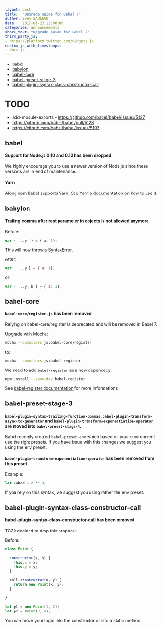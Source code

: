 ```yaml
---
layout: post
title:  "Upgrade guide for Babel 7"
author: Sven SAULEAU
date:   2017-01-23 12:00:00
categories: announcements
share_text: "Upgrade guide for Babel 7"
third_party_js:
- https://platform.twitter.com/widgets.js
custom_js_with_timestamps:
- docs.js
---
```


- [babel](#babel)
- [babylon](#babylon)
- [babel-core](#babel-core)
- [babel-preset-stage-3](#babel-preset-stage-3)
- [babel-plugin-syntax-class-constructor-call](#babel-plugin-syntax-class-constructor-call)

# TODO

- add-module-exports - https://github.com/babel/babel/issues/5127
- https://github.com/babel/babel/pull/5128
- https://github.com/babel/babel/issues/5197

## babel

#### Support for Node.js 0.10 and 0.12 has been dropped

We highly encourage you to use a newer version of Node.js since these versions are in end of maintenance.

#### Yarn

Along npm Babel supports Yarn. See [Yarn's documentation](https://yarnpkg.com/en/docs/usage) on how to use it.

## babylon

#### Trailing comma after rest parameter in objects is not allowed anymore

Before:

```js
var { ...y, } = { a: 1};
```

This will now throw a SyntaxError.

After:

```js
var { ...y } = { a: 1};
```

or:

```js
var { ...y, b } = { a: 1};
```

## babel-core

#### `babel-core/register.js` has been removed

Relying on babel-core/register is deprecated and will be removed in Babel 7.

Upgrade with Mocha:

```sh
mocha --compilers js:babel-core/register
```

to:

```sh
mocha --compilers js:babel-register
```

We need to add `babel-register` as a new dependecy:

```sh
npm install --save-dev babel-register
```

See [babel-register documentation](https://babeljs.io/docs/usage/babel-register/) for more informations.

## babel-preset-stage-3

#### `babel-plugin-syntax-trailing-function-commas`, `babel-plugin-transform-async-to-generator` and `babel-plugin-transform-exponentiation-operator` are moved into `babel-preset-stage-4`.

Babel recently created `babel-preset-env` which based on your environment use the right presets. If you have issue with this changes we suggest you using the env preset.

#### `babel-plugin-transform-exponentiation-operator` has been removed from this preset

Example:

```js
let cubed = 2 ** 3;
```

If you rely on this syntax, we suggest you using rather the env preset.

## babel-plugin-syntax-class-constructor-call

#### babel-plugin-syntax-class-constructor-call has been removed

TC39 decided to drop this proposal.

Before:

```js
class Point {

  constructor(x, y) {
    this.x = x;
    this.y = y;
  }

  call constructor(x, y) {
    return new Point(x, y);
  }

}

let p1 = new Point(1, 2);
let p2 = Point(3, 4);
```

You can move your logic into the constructor or into a static method.

